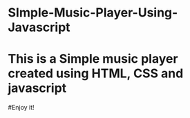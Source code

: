 # SImple-Music-Player-Using-Javascript
# This is  a Simple music player created using HTML, CSS and  javascript
#Enjoy it!
